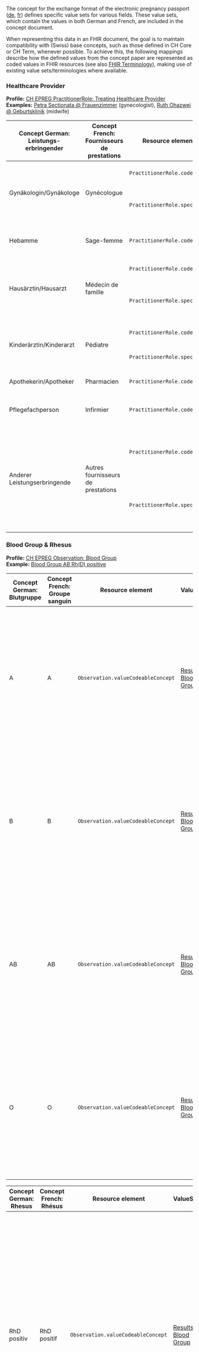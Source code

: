 The concept for the exchange format of the electronic pregnancy passport ([de](https://www.e-health-suisse.ch/upload/documents/eSchwangerschaftspass_Konzept_de.pdf), [fr](https://www.e-health-suisse.ch/upload/documents/eDossiergrossesse_Concept_fr.pdf)) defines specific value sets for various fields. These value sets, which contain the values in both German and French, are included in the concept document.

When representing this data in an FHIR document, the goal is to maintain compatibility with (Swiss) base concepts, such as those defined in CH Core or CH Term, whenever possible. To achieve this, the following mappings describe how the defined values from the concept paper are represented as coded values in FHIR resources (see also [FHIR Terminology](https://hl7.org/fhir/R4/terminology-module.html)), making use of existing value sets/terminologies where available.

### Healthcare Provider 

**Profile:** [CH EPREG PractitionerRole: Treating Healthcare Provider](StructureDefinition-ch-epreg-practitionerrole-thcp.html)         
**Examples:** [Petra Sectionata @ Frauenzimmer](PractitionerRole-UC1-PetraSectionataAtFrauenzimmer.json.html) (gynecologist), [Ruth Ohazwei @ Geburtsklinik](PractitionerRole-e1b736e3-10bb-41aa-8d17-c7ba28895880.json.html) (midwife)

<table class="table table-bordered">
    <thead>
        <tr>
            <th>Concept German:<br>Leistungs-<br>erbringender</th>
            <th>Concept French:<br>Fournisseurs de<br>prestations</th>
            <th>Resource element</th>
            <th>ValueSet</th>
            <th>Code</th>
        </tr>
    </thead>
    <tbody>
        <tr>
            <td rowspan="2">Gynäkologin/Gynäkologe</td>
            <td rowspan="2">Gynécologue</td>
            <td><code>PractitionerRole.code</code></td>
            <td><a href="http://fhir.ch/ig/ch-term/ValueSet/HCProfessional.hcProfession">HCProfessional.hcProfession</a></td>
            <td>SNOMED CT: 309343006 'Physician'</td>
        </tr>
        <tr>
            <td><code>PractitionerRole.specialty</code></td>
            <td><a href="http://fhir.ch/ig/ch-term/ValueSet/HCProfessional.hcSpecialisation">HCProfessional.hcSpecialisation</a></td>
            <td>MedReg: 1003 'Gynaecology and obstetrics'</td>
        </tr>
        <tr>
            <td>Hebamme</td>
            <td>Sage-femme</td>
            <td><code>PractitionerRole.code</code></td>
            <td><a href="http://fhir.ch/ig/ch-term/ValueSet/HCProfessional.hcProfession">HCProfessional.hcProfession</a></td>
            <td>SNOMED CT: 309453006 'Registered midwife'</td>
        </tr>
        <tr>
            <td rowspan="2">Hausärztin/Hausarzt</td>
            <td rowspan="2">Médecin de famille</td>
            <td><code>PractitionerRole.code</code></td>
            <td><a href="http://fhir.ch/ig/ch-term/ValueSet/HCProfessional.hcProfession">HCProfessional.hcProfession</a></td>
            <td>SNOMED CT: 309343006 'Physician'</td>
        </tr>
        <tr>
            <td><code>PractitionerRole.specialty</code></td>
            <td><a href="http://fhir.ch/ig/ch-term/ValueSet/HCProfessional.hcSpecialisation">HCProfessional.hcSpecialisation</a></td>
            <td>MedReg: 1040 'General medical practitioner'</td>
        </tr>
        <tr>
            <td rowspan="2">Kinderärztin/Kinderarzt</td>
            <td rowspan="2">Pédiatre</td>
            <td><code>PractitionerRole.code</code></td>
            <td><a href="http://fhir.ch/ig/ch-term/ValueSet/HCProfessional.hcProfession">HCProfessional.hcProfession</a></td>
            <td>SNOMED CT: 309343006 'Physician'</td>
        </tr>
        <tr>
            <td><code>PractitionerRole.specialty</code></td>
            <td><a href="http://fhir.ch/ig/ch-term/ValueSet/HCProfessional.hcSpecialisation">HCProfessional.hcSpecialisation</a></td>
            <td>MedReg: 1006 'Paediatrics'</td>
        </tr>
        <tr>
            <td>Apothekerin/Apotheker</td>
            <td>Pharmacien</td>
            <td><code>PractitionerRole.code</code></td>
            <td><a href="http://fhir.ch/ig/ch-term/ValueSet/HCProfessional.hcProfession">HCProfessional.hcProfession</a></td>
            <td>SNOMED CT: 46255001 'Pharmacist'</td>
        </tr>
        <tr>
            <td>Pflegefachperson</td>
            <td>Infirmier</td>
            <td><code>PractitionerRole.code</code></td>
            <td><a href="http://fhir.ch/ig/ch-term/ValueSet/HCProfessional.hcProfession">HCProfessional.hcProfession</a></td>
            <td>SNOMED CT: 106292003 'Professional nurse'</td>
        </tr>
        <tr>
            <td rowspan="2">Anderer Leistungserbringende</td>
            <td rowspan="2">Autres fournisseurs de prestations</td>
            <td><code>PractitionerRole.code</code></td>
            <td><a href="http://fhir.ch/ig/ch-term/ValueSet/HCProfessional.hcProfession">HCProfessional.hcProfession</a></td>
            <td rowspan="2">
                As both ValueSets have a 
                <a href="https://hl7.org/fhir/R4/terminologies.html#preferred">preferred</a> 
                binding to the element, the values SHOULD be from the specified ValueSets, but also other codes can be used.
            </td>
        </tr>
        <tr>
            <td><code>PractitionerRole.specialty</code></td>
            <td><a href="http://fhir.ch/ig/ch-term/ValueSet/HCProfessional.hcSpecialisation">HCProfessional.hcSpecialisation</a></td>
        </tr>
    </tbody>
</table>


### Blood Group & Rhesus
**Profile:** [CH EPREG Observation: Blood Group](StructureDefinition-ch-epreg-observation-blood-group.html)        
**Example:** [Blood Group AB Rh(D) positive](Observation-UC1-BloodGroup-20250205.html)

<table class="table table-bordered">
    <thead>
        <tr>
            <th>Concept German:<br>Blutgruppe</th>
            <th>Concept French:<br>Groupe sanguin</th>
            <th>Resource element</th>
            <th>ValueSet</th>
            <th>Code</th>
        </tr>
    </thead>
    <tbody>
        <tr>
            <td>A</td>
            <td>A</td>
            <td><code>Observation.valueCodeableConcept</code></td>
            <td><a href="ValueSet-results-blood-group.html">Results Blood Group</a></td>
            <td>SNOMED CT: 112144000 'Blood group A'<br>SNOMED CT: 278149003 'Blood group A Rh(D) positive'<br>SNOMED CT: 278152006 'Blood group A Rh(D) negative'</td>
        </tr>
        <tr>
            <td>B</td>
            <td>B</td>
            <td><code>Observation.valueCodeableConcept</code></td>
            <td><a href="ValueSet-results-blood-group.html">Results Blood Group</a></td>
            <td>SNOMED CT: 112149005 'Blood group B'<br>SNOMED CT: 278150003 'Blood group B Rh(D) positive'<br>SNOMED CT: 278153001 'Blood group B Rh(D) negative'</td>
        </tr>
        <tr>
            <td>AB</td>
            <td>AB</td>
            <td><code>Observation.valueCodeableConcept</code></td>
            <td><a href="ValueSet-results-blood-group.html">Results Blood Group</a></td>
            <td>SNOMED CT: 165743006 'Blood group AB'<br>SNOMED CT: 278151004 'Blood group AB Rh(D) positive'<br>SNOMED CT: 278154007 'Blood group AB Rh(D) negative'</td>
        </tr>
        <tr>
            <td>O</td>
            <td>O</td>
            <td><code>Observation.valueCodeableConcept</code></td>
            <td><a href="ValueSet-results-blood-group.html">Results Blood Group</a></td>
            <td>SNOMED CT: 58460004 'Blood group O'<br>SNOMED CT: 278147001 'Blood group O Rh(D) positive'<br>SNOMED CT: 278148006 'Blood group O Rh(D) negative'</td>
        </tr>
    </tbody>
</table>


<table class="table table-bordered">
    <thead>
        <tr>
            <th>Concept German:<br>Rhesus</th>
            <th>Concept French:<br>Rhésus</th>
            <th>Resource element</th>
            <th>ValueSet</th>
            <th>Code</th>
        </tr>
    </thead>
    <tbody>
        <tr>
            <td>RhD positiv</td>
            <td>RhD positif</td>
            <td><code>Observation.valueCodeableConcept</code></td>
            <td><a href="ValueSet-results-blood-group.html">Results Blood Group</a></td>
            <td>SNOMED CT: 165747007 'RhD positive'<br>SNOMED CT: 278149003 'Blood group A Rh(D) positive'<br>SNOMED CT: 278150003 'Blood group B Rh(D) positive'<br>SNOMED CT: 278151004 'Blood group AB Rh(D) positive'<br>SNOMED CT: 278147001 'Blood group O Rh(D) positive'</td>
        </tr>
        <tr>
            <td>RhD negativ</td>
            <td>RhD négatif</td>
            <td><code>Observation.valueCodeableConcept</code></td>
            <td><a href="ValueSet-results-blood-group.html">Results Blood Group</a></td>
            <td>SNOMED CT: 165746003 'RhD negative'<br>SNOMED CT: 278152006 'Blood group A Rh(D) negative'<br>SNOMED CT: 278153001 'Blood group B Rh(D) negative'<br>SNOMED CT: 278154007 'Blood group AB Rh(D) negative'<br>SNOMED CT: 278148006 'Blood group O Rh(D) negative'</td>
        </tr>
    </tbody>
</table>


### Further Examinations
There is no ValueSet mapping for further examinations, as the Observation resource representing the result of the examination requires a code that explicitly reflects the specific examination performed.

For example, in the case of amniotic fluid (Fruchtwasser / Liquide amniotique), relevant use cases for a maternity record might include:
* LOINC: 38386-9 'Color of Amniotic fluid': This Observation represents the color of the amniotic fluid, which can provide important clinical insights during pregnancy monitoring.
* LOINC: 1887-9 'Appearance of Amniotic fluid': This Observation covers the general visual appearance, such as clarity or turbidity, which is also significant in obstetric assessments.

**Profile:** [CH EPREG Observation: Pregnancy Progress](StructureDefinition-ch-epreg-observation-preg-progress.html)         
**Examples:** [Digestion: Heartburn](Observation-1ce882f2-953f-428e-a90b-a55271020fca.html)

<table class="table table-bordered">
    <thead>
        <tr>
            <th>Concept German:<br>Weitere Untersuchungen<br>und Fragen</th>
            <th>Concept French:<br>Autres examens<br>et questions</th>
            <th>Resource element</th>
            <th>ValueSet</th>
            <th>Code</th>
        </tr>
    </thead>
    <tbody>
        <tr>
            <td>Beckenbodenprobleme / Inkontinenz</td>
            <td>Dysfonctionnement du plancher pelvien / incontinence</td>
            <td><code>Observation.code</code></td>
            <td>-</td>
            <td>Provide the explicit code (e.g., LOINC)</td>
        </tr>
        <tr>
            <td>Belastungsbalance</td>
            <td>Gestion du stress</td>
            <td><code>Observation.code</code></td>
            <td>-</td>
            <td>Provide the explicit code (e.g., LOINC)</td>
        </tr>
        <tr>
            <td>Besondere Beschwerden</td>
            <td>Plaintes particulières</td>
            <td><code>Observation.code</code></td>
            <td>-</td>
            <td>Provide the explicit code (e.g., LOINC)</td>
        </tr>
        <tr>
            <td>Energie / Wohlbefinden / Schlaf</td>
            <td>Énergie / bien-être / sommeil</td>
            <td><code>Observation.code</code></td>
            <td>-</td>
            <td>Provide the explicit code (e.g., LOINC)</td>
        </tr>
        <tr>
            <td>Fragen / Anliegen</td>
            <td>Questions / demandes</td>
            <td><code>Observation.code</code></td>
            <td>-</td>
            <td>Provide the explicit code (e.g., LOINC)</td>
        </tr>
        <tr>
            <td>Fruchtwasser</td>
            <td>Liquide amniotique</td>
            <td><code>Observation.code</code></td>
            <td>-</td>
            <td>Provide the explicit code (e.g., LOINC)</td>
        </tr>
        <tr>
            <td>Hämorrhoiden</td>
            <td>Hémorroïdes</td>
            <td><code>Observation.code</code></td>
            <td>-</td>
            <td>Provide the explicit code (e.g., LOINC)</td>
        </tr>
        <tr>
            <td>Ödeme</td>
            <td>Œdème</td>
            <td><code>Observation.code</code></td>
            <td>-</td>
            <td>Provide the explicit code (e.g., LOINC)</td>
        </tr>
        <tr>
            <td>Vaginale Abgänge</td>
            <td>Écoulement vaginal</td>
            <td><code>Observation.code</code></td>
            <td>-</td>
            <td>Provide the explicit code (e.g., LOINC)</td>
        </tr>
        <tr>
            <td>Übelkeit</td>
            <td>Nausées</td>
            <td><code>Observation.code</code></td>
            <td>-</td>
            <td>Provide the explicit code (e.g., LOINC)</td>
        </tr>
        <tr>
            <td>Varizen</td>
            <td>Varices</td>
            <td><code>Observation.code</code></td>
            <td>-</td>
            <td>Provide the explicit code (e.g., LOINC)</td>
        </tr>
        <tr>
            <td>Verdauung</td>
            <td>Digestion</td>
            <td><code>Observation.code</code></td>
            <td>-</td>
            <td>Provide the explicit code (e.g., LOINC)</td>
        </tr>
        <tr>
            <td>Weitere Befunde</td>
            <td>Autres constatations</td>
            <td><code>Observation.code</code></td>
            <td>-</td>
            <td>Provide the explicit code (e.g., LOINC)</td>
        </tr>
    </tbody>
</table>


### Fetal Position
**Profile:** [CH EPREG Observation: Fetal Position](StructureDefinition-ch-epreg-observation-fetal-position.html)        
**Example:** [Vertex Presentation](Observation-UC1-FetalPosition-20250205.html), [Breech Presentation](Observation-4a907770-6665-4fb4-b186-afd0ddf48742.html)

<table class="table table-bordered">
    <thead>
        <tr>
            <th>Concept German:<br>Kindslage</th>
            <th>Concept French:<br>Position de l’enfant</th>
            <th>Resource element</th>
            <th>ValueSet</th>
            <th>Code</th>
        </tr>
    </thead>
    <tbody>
        <tr>
            <td>Schädellage</td>
            <td>Présentation céphalique</td>
            <td><code>Observation.valueCodeableConcept</code></td>
            <td><a href="ValueSet-fetal-position.html">Fetal Position</a></td>
            <td>SNOMED CT: 70028003 'Vertex presentation'</td>
        </tr>
        <tr>
            <td>Beckenendlage</td>
            <td>Présentation par le siège</td>
            <td><code>Observation.valueCodeableConcept</code></td>
            <td><a href="ValueSet-fetal-position.html">Fetal Position</a></td>
            <td>SNOMED CT: 6096002 'Breech presentation'</td>
        </tr>
        <tr>
            <td>Querlage</td>
            <td>Présentation transversale</td>
            <td><code>Observation.valueCodeableConcept</code></td>
            <td><a href="ValueSet-fetal-position.html">Fetal Position</a></td>
            <td>SNOMED CT: 73161006 'Transverse lie'</td>
        </tr>
    </tbody>
</table>
